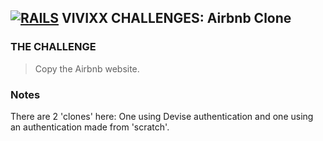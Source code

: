## **[![RAILS](http://i1202.photobucket.com/albums/bb362/tremor221/Vivixx/VCRoR/RoRLogo1.png "Rails")](http://rubyonrails.org/) VIVIXX CHALLENGES: Airbnb Clone**

### THE CHALLENGE
> Copy the Airbnb website.

### Notes
There are 2 'clones' here: One using Devise authentication and one using an authentication made from 'scratch'.
